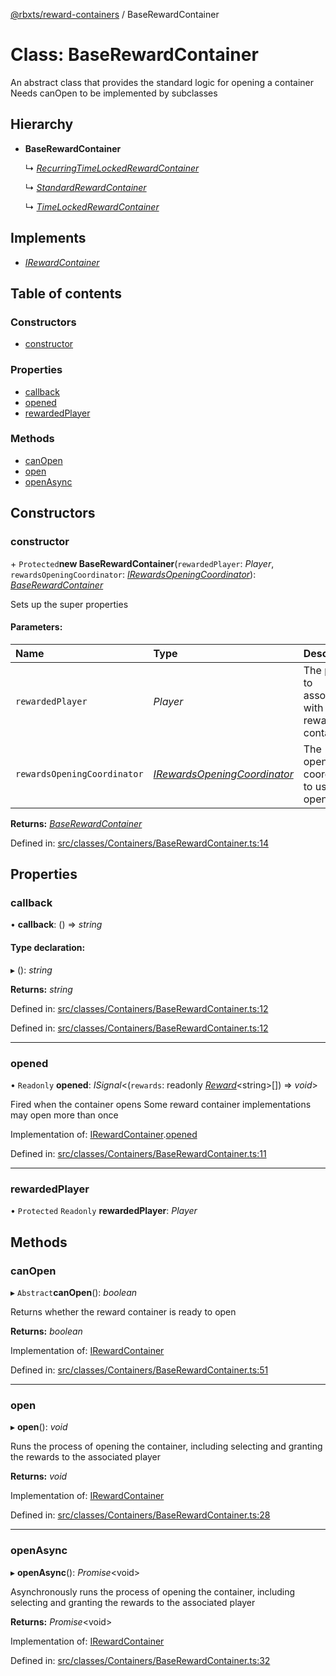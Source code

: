 [@rbxts/reward-containers](../README.md) / BaseRewardContainer

# Class: BaseRewardContainer

An abstract class that provides the standard logic for opening a container
Needs canOpen to be implemented by subclasses

## Hierarchy

* **BaseRewardContainer**

  ↳ [*RecurringTimeLockedRewardContainer*](recurringtimelockedrewardcontainer.md)

  ↳ [*StandardRewardContainer*](standardrewardcontainer.md)

  ↳ [*TimeLockedRewardContainer*](timelockedrewardcontainer.md)

## Implements

* [*IRewardContainer*](../interfaces/irewardcontainer.md)

## Table of contents

### Constructors

- [constructor](baserewardcontainer.md#constructor)

### Properties

- [callback](baserewardcontainer.md#callback)
- [opened](baserewardcontainer.md#opened)
- [rewardedPlayer](baserewardcontainer.md#rewardedplayer)

### Methods

- [canOpen](baserewardcontainer.md#canopen)
- [open](baserewardcontainer.md#open)
- [openAsync](baserewardcontainer.md#openasync)

## Constructors

### constructor

\+ `Protected`**new BaseRewardContainer**(`rewardedPlayer`: *Player*, `rewardsOpeningCoordinator`: [*IRewardsOpeningCoordinator*](../interfaces/irewardsopeningcoordinator.md)): [*BaseRewardContainer*](baserewardcontainer.md)

Sets up the super properties

#### Parameters:

Name | Type | Description |
:------ | :------ | :------ |
`rewardedPlayer` | *Player* | The player to associate with the reward container   |
`rewardsOpeningCoordinator` | [*IRewardsOpeningCoordinator*](../interfaces/irewardsopeningcoordinator.md) | The opening coordinator to use upon opening    |

**Returns:** [*BaseRewardContainer*](baserewardcontainer.md)

Defined in: [src/classes/Containers/BaseRewardContainer.ts:14](https://github.com/Bytebit-Org/roblox-RewardContainers/blob/19b2d3b/src/classes/Containers/BaseRewardContainer.ts#L14)

## Properties

### callback

• **callback**: () => *string*

#### Type declaration:

▸ (): *string*

**Returns:** *string*

Defined in: [src/classes/Containers/BaseRewardContainer.ts:12](https://github.com/Bytebit-Org/roblox-RewardContainers/blob/19b2d3b/src/classes/Containers/BaseRewardContainer.ts#L12)

Defined in: [src/classes/Containers/BaseRewardContainer.ts:12](https://github.com/Bytebit-Org/roblox-RewardContainers/blob/19b2d3b/src/classes/Containers/BaseRewardContainer.ts#L12)

___

### opened

• `Readonly` **opened**: *ISignal*<(`rewards`: readonly [*Reward*](../README.md#reward)<string\>[]) => *void*\>

Fired when the container opens
Some reward container implementations may open more than once

Implementation of: [IRewardContainer](../interfaces/irewardcontainer.md).[opened](../interfaces/irewardcontainer.md#opened)

Defined in: [src/classes/Containers/BaseRewardContainer.ts:11](https://github.com/Bytebit-Org/roblox-RewardContainers/blob/19b2d3b/src/classes/Containers/BaseRewardContainer.ts#L11)

___

### rewardedPlayer

• `Protected` `Readonly` **rewardedPlayer**: *Player*

## Methods

### canOpen

▸ `Abstract`**canOpen**(): *boolean*

Returns whether the reward container is ready to open

**Returns:** *boolean*

Implementation of: [IRewardContainer](../interfaces/irewardcontainer.md)

Defined in: [src/classes/Containers/BaseRewardContainer.ts:51](https://github.com/Bytebit-Org/roblox-RewardContainers/blob/19b2d3b/src/classes/Containers/BaseRewardContainer.ts#L51)

___

### open

▸ **open**(): *void*

Runs the process of opening the container, including selecting and granting the rewards to the associated player

**Returns:** *void*

Implementation of: [IRewardContainer](../interfaces/irewardcontainer.md)

Defined in: [src/classes/Containers/BaseRewardContainer.ts:28](https://github.com/Bytebit-Org/roblox-RewardContainers/blob/19b2d3b/src/classes/Containers/BaseRewardContainer.ts#L28)

___

### openAsync

▸ **openAsync**(): *Promise*<void\>

Asynchronously runs the process of opening the container, including selecting and granting the rewards to the associated player

**Returns:** *Promise*<void\>

Implementation of: [IRewardContainer](../interfaces/irewardcontainer.md)

Defined in: [src/classes/Containers/BaseRewardContainer.ts:32](https://github.com/Bytebit-Org/roblox-RewardContainers/blob/19b2d3b/src/classes/Containers/BaseRewardContainer.ts#L32)
